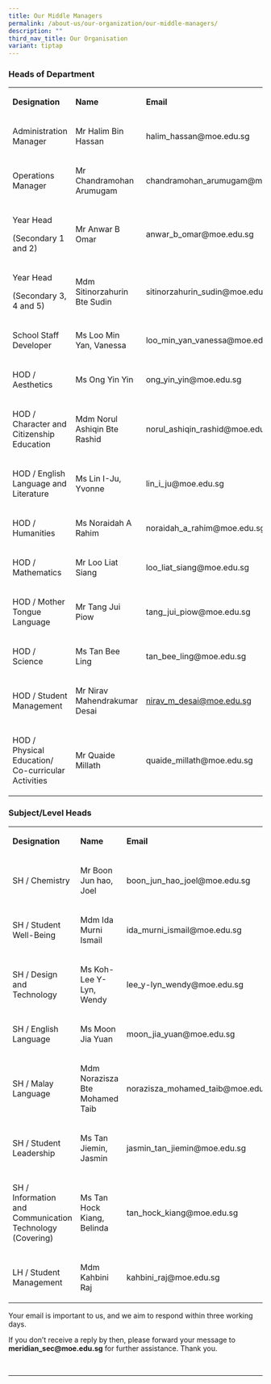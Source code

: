 ```yaml
---
title: Our Middle Managers
permalink: /about-us/our-organization/our-middle-managers/
description: ""
third_nav_title: Our Organisation
variant: tiptap
---
```

<h3>Heads of Department</h3>
<table style="minWidth: 75px">
<colgroup>
<col>
<col>
<col>
</colgroup>
<tbody>
<tr>
<td rowspan="1" colspan="1">
<p><strong>Designation</strong>
</p>
</td>
<td rowspan="1" colspan="1">
<p><strong>Name</strong>
</p>
</td>
<td rowspan="1" colspan="1">
<p><strong>Email</strong>
</p>
</td>
</tr>
<tr>
<td rowspan="1" colspan="1">
<p>Administration Manager</p>
</td>
<td rowspan="1" colspan="1">
<p>Mr Halim Bin Hassan</p>
</td>
<td rowspan="1" colspan="1">
<p><a rel="noopener noreferrer nofollow" target="_blank">halim_hassan@moe.edu.sg</a>
</p>
</td>
</tr>
<tr>
<td rowspan="1" colspan="1">
<p>Operations Manager</p>
</td>
<td rowspan="1" colspan="1">
<p>Mr Chandramohan Arumugam</p>
</td>
<td rowspan="1" colspan="1">
<p><a rel="noopener noreferrer nofollow" target="_blank">chandramohan_arumugam@moe.edu.sg</a>
</p>
</td>
</tr>
<tr>
<td rowspan="1" colspan="1">
<p>Year Head</p>
<p>(Secondary 1 and 2)</p>
</td>
<td rowspan="1" colspan="1">
<p>Mr Anwar B Omar</p>
</td>
<td rowspan="1" colspan="1">
<p><a rel="noopener noreferrer nofollow" target="_blank">anwar_b_omar@moe.edu.sg</a>
</p>
</td>
</tr>
<tr>
<td rowspan="1" colspan="1">
<p>Year Head</p>
<p>(Secondary 3, 4 and 5)</p>
</td>
<td rowspan="1" colspan="1">
<p>Mdm Sitinorzahurin Bte Sudin</p>
</td>
<td rowspan="1" colspan="1">
<p><a rel="noopener noreferrer nofollow" target="_blank">sitinorzahurin_sudin@moe.edu.sg</a>
</p>
</td>
</tr>
<tr>
<td rowspan="1" colspan="1">
<p>School Staff Developer</p>
</td>
<td rowspan="1" colspan="1">
<p>Ms Loo Min Yan, Vanessa</p>
</td>
<td rowspan="1" colspan="1">
<p><a rel="noopener noreferrer nofollow" target="_blank">loo_min_yan_vanessa@moe.edu.sg</a>
</p>
</td>
</tr>
<tr>
<td rowspan="1" colspan="1">
<p>HOD / Aesthetics</p>
</td>
<td rowspan="1" colspan="1">
<p>Ms Ong Yin Yin</p>
</td>
<td rowspan="1" colspan="1">
<p><a rel="noopener noreferrer nofollow" target="_blank">ong_yin_yin@moe.edu.sg</a>
</p>
</td>
</tr>
<tr>
<td rowspan="1" colspan="1">
<p>HOD / Character and Citizenship Education</p>
</td>
<td rowspan="1" colspan="1">
<p>Mdm Norul Ashiqin Bte Rashid</p>
</td>
<td rowspan="1" colspan="1">
<p><a rel="noopener noreferrer nofollow" target="_blank">norul_ashiqin_rashid@moe.edu.sg</a>
</p>
</td>
</tr>
<tr>
<td rowspan="1" colspan="1">
<p>HOD / English Language and Literature</p>
</td>
<td rowspan="1" colspan="1">
<p>Ms Lin I-Ju, Yvonne</p>
</td>
<td rowspan="1" colspan="1">
<p><a rel="noopener noreferrer nofollow" target="_blank">lin_i_ju@moe.edu.sg</a>
</p>
</td>
</tr>
<tr>
<td rowspan="1" colspan="1">
<p>HOD / Humanities</p>
</td>
<td rowspan="1" colspan="1">
<p>Ms Noraidah A Rahim</p>
</td>
<td rowspan="1" colspan="1">
<p><a rel="noopener noreferrer nofollow" target="_blank">noraidah_a_rahim@moe.edu.sg</a>
</p>
</td>
</tr>
<tr>
<td rowspan="1" colspan="1">
<p>HOD / Mathematics</p>
</td>
<td rowspan="1" colspan="1">
<p>Mr Loo Liat Siang</p>
</td>
<td rowspan="1" colspan="1">
<p><a rel="noopener noreferrer nofollow" target="_blank">loo_liat_siang@moe.edu.sg</a>
</p>
</td>
</tr>
<tr>
<td rowspan="1" colspan="1">
<p>HOD / Mother Tongue Language</p>
</td>
<td rowspan="1" colspan="1">
<p>Mr Tang Jui Piow</p>
</td>
<td rowspan="1" colspan="1">
<p><a rel="noopener noreferrer nofollow" target="_blank">tang_jui_piow@moe.edu.sg</a>
</p>
</td>
</tr>
<tr>
<td rowspan="1" colspan="1">
<p>HOD / Science</p>
</td>
<td rowspan="1" colspan="1">
<p>Ms Tan Bee Ling</p>
</td>
<td rowspan="1" colspan="1">
<p><a rel="noopener noreferrer nofollow" target="_blank">tan_bee_ling@moe.edu.sg</a>
</p>
</td>
</tr>
<tr>
<td rowspan="1" colspan="1">
<p>HOD / Student Management</p>
</td>
<td rowspan="1" colspan="1">
<p>Mr Nirav Mahendrakumar Desai</p>
</td>
<td rowspan="1" colspan="1">
<p><a href="" rel="noopener nofollow" target="_blank">nirav_m_desai@moe.edu.sg</a>
</p>
</td>
</tr>
<tr>
<td rowspan="1" colspan="1">
<p>HOD / Physical Education/ Co-curricular Activities</p>
</td>
<td rowspan="1" colspan="1">
<p>Mr Quaide Millath</p>
</td>
<td rowspan="1" colspan="1">
<p><a rel="noopener noreferrer nofollow" target="_blank">quaide_millath@moe.edu.sg</a>
</p>
</td>
</tr>
</tbody>
</table>
<h3>Subject/Level Heads</h3>
<table style="minWidth: 75px">
<colgroup>
<col>
<col>
<col>
</colgroup>
<tbody>
<tr>
<td rowspan="1" colspan="1">
<p><strong>Designation</strong>
</p>
</td>
<td rowspan="1" colspan="1">
<p><strong>Name</strong>
</p>
</td>
<td rowspan="1" colspan="1">
<p><strong>Email</strong>
</p>
</td>
</tr>
<tr>
<td rowspan="1" colspan="1">
<p>SH / Chemistry</p>
</td>
<td rowspan="1" colspan="1">
<p>Mr Boon Jun hao, Joel</p>
</td>
<td rowspan="1" colspan="1">
<p><a rel="noopener noreferrer nofollow" target="_blank">boon_jun_hao_joel@moe.edu.sg</a>
</p>
</td>
</tr>
<tr>
<td rowspan="1" colspan="1">
<p>SH / Student Well-Being</p>
</td>
<td rowspan="1" colspan="1">
<p>Mdm Ida Murni Ismail</p>
</td>
<td rowspan="1" colspan="1">
<p><a rel="noopener noreferrer nofollow" target="_blank">ida_murni_ismail@moe.edu.sg</a>
</p>
</td>
</tr>
<tr>
<td rowspan="1" colspan="1">
<p>SH / Design and Technology</p>
</td>
<td rowspan="1" colspan="1">
<p>Ms Koh-Lee Y-Lyn, Wendy</p>
</td>
<td rowspan="1" colspan="1">
<p><a rel="noopener noreferrer nofollow" target="_blank">lee_y-lyn_wendy@moe.edu.sg</a>
</p>
</td>
</tr>
<tr>
<td rowspan="1" colspan="1">
<p>SH / English Language</p>
</td>
<td rowspan="1" colspan="1">
<p>Ms Moon Jia Yuan</p>
</td>
<td rowspan="1" colspan="1">
<p><a rel="noopener noreferrer nofollow" target="_blank">moon_jia_yuan@moe.edu.sg</a>
</p>
</td>
</tr>
<tr>
<td rowspan="1" colspan="1">
<p>SH / Malay Language</p>
</td>
<td rowspan="1" colspan="1">
<p>Mdm Norazisza Bte Mohamed Taib</p>
</td>
<td rowspan="1" colspan="1">
<p><a rel="noopener noreferrer nofollow" target="_blank">norazisza_mohamed_taib@moe.edu.sg</a>
</p>
</td>
</tr>
<tr>
<td rowspan="1" colspan="1">
<p>SH / Student Leadership</p>
</td>
<td rowspan="1" colspan="1">
<p>Ms Tan Jiemin, Jasmin</p>
</td>
<td rowspan="1" colspan="1">
<p><a rel="noopener noreferrer nofollow" target="_blank">jasmin_tan_jiemin@moe.edu.sg</a>
</p>
</td>
</tr>
<tr>
<td rowspan="1" colspan="1">
<p>SH / Information and Communication Technology (Covering)</p>
</td>
<td rowspan="1" colspan="1">
<p>Ms Tan Hock Kiang, Belinda</p>
</td>
<td rowspan="1" colspan="1">
<p><a rel="noopener noreferrer nofollow" target="_blank">tan_hock_kiang@moe.edu.sg</a>
</p>
</td>
</tr>
<tr>
<td rowspan="1" colspan="1">
<p>LH / Student Management</p>
</td>
<td rowspan="1" colspan="1">
<p>Mdm Kahbini Raj</p>
</td>
<td rowspan="1" colspan="1">
<p><a rel="noopener noreferrer nofollow" target="_blank">kahbini_raj@moe.edu.sg</a>
</p>
</td>
</tr>
</tbody>
</table>
<p></p>
<p>Your email is important to us, and we aim to respond within three working
days.</p>
<p>If you don’t receive a reply by then, please forward your message to <strong><a rel="noopener noreferrer nofollow" target="_blank">meridian_sec@moe.edu.sg</a></strong> for
further assistance. Thank you.
<br>
</p>
<p>
<br>
</p>
<hr>
<p></p>